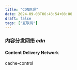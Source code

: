```yaml
---
title: "CDN原理"
date: 2024-09-03T06:43:54+08:00
draft: false
tags: ["互联网"]
---
```


### 内容分发网络 **_cdn_**

#### Content Delivery Network

cache-control
